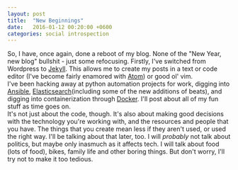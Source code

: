```yaml
---
layout: post
title:  "New Beginnings"
date:   2016-01-12 00:20:00 +0600
categories: social introspection
---
```

So, I have, once again, done a reboot of my blog. None of the "New Year, new blog" bullshit - just some refocusing. Firstly, I've switched from Wordpress to [Jekyll](http://jekyllrb.com/). This allows me to create my posts in a text or code editor (I've become fairly enamored with [Atom](https://atom.io/)) or good ol' vim.  
I've been hacking away at python automation projects for work, digging into [Ansible](https://github.com/ansible/ansible), [Elasticsearch](https://www.elastic.co/products/elasticsearch)(including some of the new additions of beats), and digging into containerization through [Docker](http://www.docker.com/). I'll post about all of my fun stuff as time goes on.  
It's not just about the code, though. It's also about making good decisions with the technology you're working with, and the resources and people that you have. The things that you create mean less if they aren't used, or used the right way. I'll be talking about that later, too.
I will *probably* not talk about politics, but maybe only inasmuch as it affects tech. I will talk about food (lots of food), bikes, family life and other boring things. But don't worry, I'll try not to make it too tedious.
